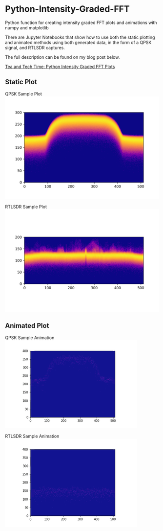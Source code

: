 # Python-Intensity-Graded-FFT
Python function for creating intensity graded FFT plots and animations with numpy and matplotlib

There are Jupyter Notebooks that show how to use both the static plotting and animated methods using both generated data, in the form of a QPSK signal, and RTLSDR captures. 

The full description can be found on my blog post below.

[Tea and Tech Time: Python Intensity Graded FFT Plots](https://teaandtechtime.com/python-intensity-graded-fft-plots/)

## Static Plot
QPSK Sample Plot
![](images/fig1_qpsk_intensity.png)

RTLSDR Sample Plot
![](images/fig3_intensity.png)

## Animated Plot
QPSK Sample Animation
![](images/qpsk_animation.GIF)

RTLSDR Sample Animation
![](images/rtlsdr_animation.GIF)
